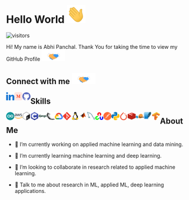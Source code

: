 
# Hello World <img src = "https://raw.githubusercontent.com/abpanchal95/abpanchal95/main/wave.gif" width = 50px>
![visitors](https://visitor-badge.glitch.me/badge?page_id=abpanchal95.abpanchal95)

<div size='20px'> Hi! My name is Abhi Panchal. Thank You for taking the time to view my GitHub Profile <img src='https://raw.githubusercontent.com/abpanchal95/abpanchal95/main/handshake.gif' width="64px">
<h2> Connect with me <img src='https://raw.githubusercontent.com/abpanchal95/abpanchal95/main/handshake.gif' width="64px"> </h2>
<a href = 'https://www.linkedin.com/in/abhi-panchal'> <img width = '22px' align= 'left' src="https://raw.githubusercontent.com/abpanchal95/abpanchal95/main/linked-in-alt.svg"/></a> 
<a href = 'https://abhi2020.medium.com/'> <img width = '22px' align= 'left' src="https://raw.githubusercontent.com/abpanchal95/abpanchal95/main/medium.svg"/></a> 
<a href = 'https://www.github.com/abpanchal95'> <img width = '22px' align= 'left' src="https://raw.githubusercontent.com/abpanchal95/abpanchal95/main/github.svg"/></a>

</div>

<h2> Skills </h2>
<img width ='22px' align='left' src ='https://raw.githubusercontent.com/abpanchal95/abpanchal95/main/arduino.svg'>
<img width ='22px' align='left' src ='https://raw.githubusercontent.com/abpanchal95/abpanchal95/main/aws.svg'>
<img width ='22px' align='left' src ='https://raw.githubusercontent.com/abpanchal95/abpanchal95/main/bash.svg'>
<img width ='22px' align='left' src ='https://raw.githubusercontent.com/abpanchal95/abpanchal95/main/c.svg'>
<img width ='22px' align='left' src ='https://raw.githubusercontent.com/abpanchal95/abpanchal95/main/django.svg'>
<img width ='22px' align='left' src ='https://raw.githubusercontent.com/abpanchal95/abpanchal95/main/flask.svg'>
<img width ='22px' align='left' src ='https://raw.githubusercontent.com/abpanchal95/abpanchal95/main/gcp.svg'>
<img width ='22px' align='left' src ='https://raw.githubusercontent.com/abpanchal95/abpanchal95/main/git.svg'>
<img width ='22px' align='left' src ='https://raw.githubusercontent.com/abpanchal95/abpanchal95/main/linux.svg'>
<img width ='22px' align='left' src ='https://raw.githubusercontent.com/abpanchal95/abpanchal95/main/matlab.svg'>
<img width ='22px' align='left' src ='https://raw.githubusercontent.com/abpanchal95/abpanchal95/main/mysql.svg'>
<img width ='22px' align='left' src ='https://raw.githubusercontent.com/abpanchal95/abpanchal95/main/opencv.svg'>
<img width ='22px' align='left' src ='https://raw.githubusercontent.com/abpanchal95/abpanchal95/main/postman.svg'>
<img width ='22px' align='left' src ='https://raw.githubusercontent.com/abpanchal95/abpanchal95/main/python.svg'>
<img width ='22px' align='left' src ='https://raw.githubusercontent.com/abpanchal95/abpanchal95/main/pytorch.svg'>
<img width ='22px' align='left' src ='https://raw.githubusercontent.com/abpanchal95/abpanchal95/main/redis.svg'>
<img width ='22px' align='left' src ='https://raw.githubusercontent.com/abpanchal95/abpanchal95/main/scikit.svg'>
<img width ='22px' align='left' src ='https://raw.githubusercontent.com/abpanchal95/abpanchal95/main/sqlite.svg'>
<img width ='22px' align='left' src ='https://raw.githubusercontent.com/abpanchal95/abpanchal95/main/tensorflow.svg'>

<h2> About Me</h2>

- 🔭 I’m currently working on applied machine learning and data mining.

- 🌱 I’m currently learning machine learning and deep learning.

- 👯 I’m looking to collaborate in research related to applied machine learning.

- 💬 Talk to me about research in ML, applied ML, deep learning applications.


<!--## My GitHub Stats 📊-->
<!--<a href="https://github.com/anuraghazra/github-readme-stats">-->
<!--<img align="left" src="https://github-readme-stats.vercel.app/api?username=abpanchal95&count_private=true&show_icons=true&theme=radical" />-->
<!--</a>-->
<!--<a href="https://github.com/anuraghazra/convoychat">-->
<!--<img align="center" src="https://github-readme-stats.vercel.app/api/top-langs/?username=abpanchal95&layout=compact" />-->
<!--</a>-->

<!-- BLOG-POST-LIST:START -->
<!-- BLOG-POST-LIST:END -->

